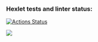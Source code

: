 ### Hexlet tests and linter status:

[![Actions Status](https://github.com/NettaK0t/backend-project-lvl1/workflows/hexlet-check/badge.svg)](https://github.com/NettaK0t/backend-project-lvl1/actions)

<a href="https://codeclimate.com/github/NettaK0t/backend-project-lvl1/maintainability"><img src="https://api.codeclimate.com/v1/badges/66eedfeea362a15b60f4/maintainability" /></a>

